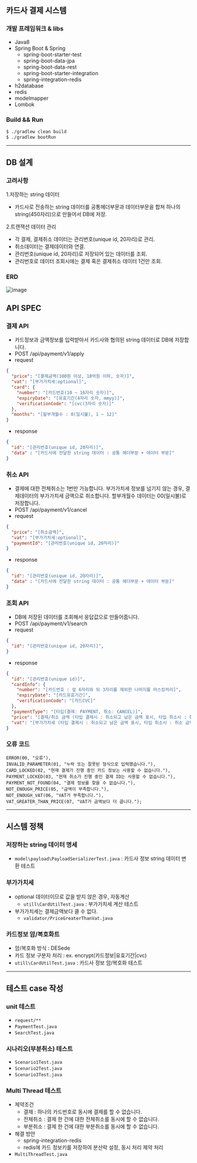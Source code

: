 ## 카드사 결제 시스템

### 개발 프레임워크 & libs
- Java8
- Spring Boot & Spring
  - spring-boot-starter-test 
  - spring-boot-data-jpa
  - spring-boot-data-rest 
  - spring-boot-starter-integration
  - spring-integration-redis
- h2database
- redis
- modelmapper
- Lombok



### Build && Run

```zsh
$ ./gradlew clean build
$ ./gradlew bootRun
```

---

## DB 설계 

### 고려사항   
1.저장하는 string 데이터 
  - 카드사로 전송하는 string 데이터를 공통헤더부문과 데이터부문을 합쳐 하나의 string(450자리)으로 만들어서 DB에 저장. 

2.트랜잭션 데이터 관리
  - 각 결제, 결제취소 데이터는 관리번호(unique id, 20자리)로 관리.
  - 취소데이터는 결제데이터와 연결.
  - 관리번호(unique id, 20자리)로 저장되어 있는 데이터를 조회.
  - 관리번호로 데이터 조회시에는 결제 혹은 결제취소 데이터 1건만 조회.

### ERD
![image](https://user-images.githubusercontent.com/5827617/103437829-8ddbb880-4c6f-11eb-8cec-caf49481dd0d.png)

## API SPEC

### 결제 API
* 카드정보과 금액정보를 입력받아서 카드사와 협의된 string 데이터로 DB에 저장합니다.<br/>
* POST /api/payment/v1/apply<br/>
* request
```json
{
  "price": "[결제금액(100원 이상, 10억원 이하, 숫자)]",
  "vat": "[부가가치세:optional]",
  "card": {
    "number": "[카드번호(10 ~ 16자리 숫자)]",
    "expiryDate": "[유효기간(4자리 숫자, mmyy)]",
    "verificationCode": "[cvc(3자리 숫자)]"
  },
  "months": "[할부개월수 : 0(일시불), 1 ~ 12]"
}
```
* response
```json
{
  "id": "[관리번호(unique id, 20자리)]",
  "data" : "[카드사에 전달한 string 데이터 : 공통 헤더부문 + 데이터 부문]"
}
```

### 취소 API
* 결제에 대한 전체취소는 1번만 가능합니다. 부가가치세 정보를 넘기지 않는 경우, 결제데이터의 부가가치세 금액으로 취소합니다. 할부개월수 데이터는 00(일시불)로 저장합니다.<br/>
* POST /api/payment/v1/cancel<br/>
* request
```json
{
  "price": "[취소금액]",
  "vat": "[부가가치세:optional]",
  "paymentId": "[관리번호(unique id, 20자리)]"
}
```
* response
```json
{  
  "id": "[관리번호(unique id, 20자리)]",
  "data" : "[카드사에 전달한 string 데이터 : 공통 헤더부문 + 데이터 부문]"
}
```

### 조회 API
* DB에 저장된 데이터를 조회해서 응답값으로 만들어줍니다.<br/>
* POST /api/payment/v1/search<br/>
* request
```json
{
  "id": "[관리번호(unique id, 20자리)]",
}
```
* response
```json
{
  "id": "[관리번호(unique id)]",
  "cardInfo": {
    "number": "[카드번호 : 앞 6자리와 뒤 3자리를 제외한 나머지를 마스킹처리]",
    "expiryDate": "[카드유효기간]",
    "verificationCode": "[카드CVC]"
  },
  "paymentType": "[타입(결제: PAYMENT, 취소: CANCEL)]",
  "price": "[결제/취소 금액 (타입 결제시 : 취소되고 남은 금액 표시, 타입 취소시 : 취소 금액 표시)]",
  "vat": "[부가가치세 (타입 결제시 : 취소되고 남은 금액 표시, 타입 취소시 : 취소 금액 표시)]"
}
```
### 오류 코드 
```
ERROR(00, "오류"),
INVALID_PARAMETER(01, "누락 또는 잘못된 형식으로 입력했습니다."),
CARD_LOCKED(02, "현재 결제가 진행 중인 카드 정보는 사용할 수 없습니다."),
PAYMENT_LOCKED(03, "현재 취소가 진행 중인 결제 ID는 사용할 수 없습니다."),
PAYMENT_NOT_FOUND(04, "결제 정보를 찾을 수 없습니다."),
NOT_ENOUGH_PRICE(05, "금액이 부족합니다."),
NOT_ENOUGH_VAT(06, "VAT가 부족합니다."),
VAT_GREATER_THAN_PRICE(07, "VAT가 금액보다 더 큽니다.");
```

---

## 시스템 정책

### 저장하는 string 데이터 명세
- `model\payload\PayloadSerializerTest.java` : 카드사 정보 string 데이터 변환 테스트

### 부가가치세
- optional 데이터이므로 값을 받지 않은 경우, 자동계산 
  - `utill\CardUtilTest.java` : 부가가치세 계산 테스트  
- 부가가치세는 결제금액보다 클 수 없다.
  - `validator/PriceGreaterThanVat.java`  

### 카드정보 암/복호화트
- 암/복호화 방식 : DESede
- 카드 정보 구분자 처리 : ex. encrypt(카드정보|유효기간|cvc)
- `utill\CardUtilTest.java` : 카드사 정보 암/복호화 테스트

--- 

## 테스트 case 작성

### unit 테스트
- `request/**`
- `PaymentTest.java`
- `SearchTest.java`

### 시나리오(부분취소) 테스트
- `Scenario1Test.java` 
- `Scenario2Test.java` 
- `Scenario3Test.java` 

### Multi Thread 테스트
- 제약조건
  - 결제 : 하나의 카드번호로 동시에 결제를 할 수 없습니다.
  - 전체취소 : 결제 한 건에 대한 전체취소를 동시에 할 수 없습니다.
  - 부분취소 : 결제 한 건에 대한 부분취소를 동시에 할 수 없습니다.
- 해결 방안
  - spring-integration-redis
  - redis에 카드 정보키를 저장하여 분산락 설정, 동시 처리 제약 처리
- `MultiThreadTest.java` 

